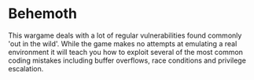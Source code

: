 Behemoth
========

This wargame deals with a lot of regular vulnerabilities found commonly 'out 
in the wild'. While the game makes no attempts at emulating a real environment
it will teach you how to exploit several of the most common coding mistakes 
including buffer overflows, race conditions and privilege escalation.
